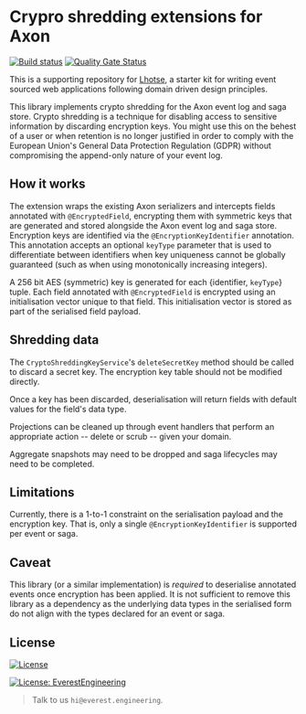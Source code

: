 # Crypro shredding extensions for Axon
[![Build status](https://badge.buildkite.com/a6ee63e1007ea8475194fe1dea40c821d9cd7129a40397365f.svg)](https://buildkite.com/everest-engineering/axon-crypto-shredding-extension) [![Quality Gate Status](https://sonarcloud.io/api/project_badges/measure?project=everest-engineering_axon-crypto-shredding-extension&metric=alert_status)](https://sonarcloud.io/dashboard?id=everest-engineering_axon-crypto-shredding-extension)

This is a supporting repository for [Lhotse](https://github.com/everest-engineering/lhotse), a starter kit for writing 
event sourced web applications following domain driven design principles.

This library implements crypto shredding for the Axon event log and saga store. Crypto shredding is a technique for 
disabling access to sensitive information by discarding encryption keys. You might use this on the behest of a user or 
when retention is no longer justified in order to comply with the European Union's General Data Protection Regulation (GDPR)
without compromising the append-only nature of your event log.  

## How it works
The extension wraps the existing Axon serializers and intercepts fields annotated with `@EncryptedField`, encrypting them
with symmetric keys that are generated and stored alongside the Axon event log and saga store. Encryption keys
are identified via the `@EncryptionKeyIdentifier` annotation. This annotation accepts an optional `keyType` parameter
that is used to differentiate between identifiers when key uniqueness cannot be globally guaranteed (such as when using 
monotonically increasing integers).          

A 256 bit AES (symmetric) key is generated for each {identifier, `keyType`} tuple. Each field annotated with `@EncryptedField` is 
encrypted using an initialisation vector unique to that field. This initialisation vector is stored as part of the serialised
field payload.    

## Shredding data
The `CryptoShreddingKeyService`'s `deleteSecretKey` method should be called to discard a secret key. The encryption key 
table should not be modified directly.

Once a key has been discarded, deserialisation will return fields with default values for the field's data type.

Projections can be cleaned up through event handlers that perform an appropriate action -- delete or scrub -- given your domain.

Aggregate snapshots may need to be dropped and saga lifecycles may need to be completed.

## Limitations
Currently, there is a 1-to-1 constraint on the serialisation payload and the encryption key. That is, only a single
`@EncryptionKeyIdentifier` is supported per event or saga. 

## Caveat
This library (or a similar implementation) is *required* to deserialise annotated events once encryption has been applied.
It is not sufficient to remove this library as a dependency as the underlying data types in the serialised form do not 
align with the types declared for an event or saga.


## License
[![License](https://img.shields.io/badge/License-Apache%202.0-blue.svg)](https://opensource.org/licenses/Apache-2.0)

[![License: EverestEngineering](https://img.shields.io/badge/Copyright%20%C2%A9-EVERESTENGINEERING-blue)](https://everest.engineering)

>Talk to us `hi@everest.engineering`.

